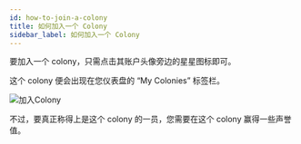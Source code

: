 ```yaml
---
id: how-to-join-a-colony
title: 如何加入一个 Colony
sidebar_label: 如何加入一个 Colony
---
```


要加入一个 colony，只需点击其账户头像旁边的星星图标即可。

这个 colony 便会出现在您仪表盘的 “My Colonies” 标签栏。

![加入Colony](assets/how-to-join-a-colony/1.gif)

不过，要真正称得上是这个 colony 的一员，您需要在这个 colony 赢得一些声誉值。
